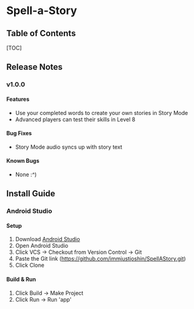 Spell-a-Story
===


## Table of Contents

[TOC]

## Release Notes

### v1.0.0
#### Features
* Use your completed words to create your own stories in Story Mode
* Advanced players can test their skills in Level 8
#### Bug Fixes
* Story Mode audio syncs up with story text
#### Known Bugs
* None :^)

Install Guide
---
### Android Studio
#### Setup
1. Download [Android Studio](https://developer.android.com/studio/)
2. Open Android Studio
3. Click VCS -> Checkout from Version Control -> Git
4. Paste the Git link (https://github.com/immjustjoshin/SpellAStory.git)
5. Click Clone

#### Build & Run
1. Click Build -> Make Project
2. Click Run -> Run 'app'